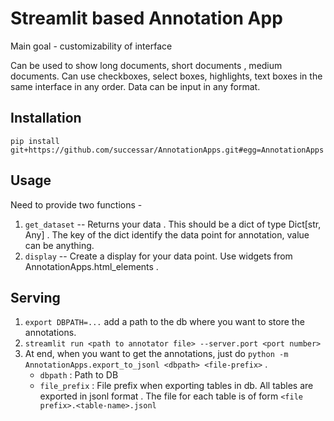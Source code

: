 Streamlit based Annotation App
==============================

Main goal - customizability of interface 

Can be used to show long documents, short documents , medium documents.
Can use checkboxes, select boxes, highlights, text boxes in the same interface in any order.
Data can be input in any format. 

Installation
------------

`pip install git+https://github.com/successar/AnnotationApps.git#egg=AnnotationApps`

Usage
------

Need to provide two functions - 

1. `get_dataset` -- Returns your data . This should be a dict of type Dict[str, Any] . The key of the dict identify the data point for annotation, value can be anything.
2. `display` -- Create a display for your data point. Use widgets from AnnotationApps.html_elements .

Serving
-------

1. `export DBPATH=...` add a path to the db where you want to store the annotations.
2. `streamlit run <path to annotator file> --server.port <port number>`
3. At end, when you want to get the annotations, just do `python -m AnnotationApps.export_to_jsonl <dbpath> <file-prefix>` . 
    * `dbpath` : Path to DB
    * `file_prefix` : File prefix when exporting tables in db. All tables are exported in jsonl format . The file for each table is of form `<file prefix>.<table-name>.jsonl`